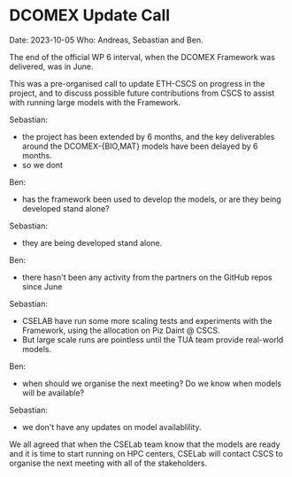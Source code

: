 # DCOMEX Update Call

Date: 2023-10-05
Who: Andreas, Sebastian and Ben.

The end of the official WP 6 interval, when the DCOMEX Framework was delivered, was in June.

This was a pre-organised call to update ETH-CSCS on progress in the project, and to discuss possible future contributions from CSCS to assist with running large models with the Framework.

Sebastian:
- the project has been extended by 6 months, and the key deliverables around the DCOMEX-{BIO,MAT} models have been delayed by 6 months.
- so we dont

Ben:
- has the framework been used to develop the models, or are they being developed stand alone?

Sebastian:
- they are being developed stand alone.

Ben:
- there hasn't been any activity from the partners on the GitHub repos since June

Sebastian:
- CSELAB have run some more scaling tests and experiments with the Framework, using the allocation on Piz Daint @ CSCS.
- But large scale runs are pointless until the TUA team provide real-world models.

Ben:
- when should we organise the next meeting? Do we know when models will be available?

Sebastian:
- we don't have any updates on model availablility.

We all agreed that when the CSELab team know that the models are ready and it is time to start running on HPC centers, CSELab will contact CSCS to organise the next meeting with all of the stakeholders.
